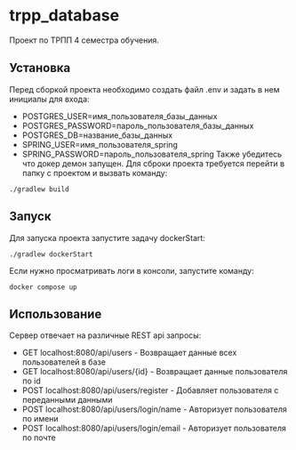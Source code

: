 # trpp_database
Проект по ТРПП 4 семестра обучения.

## Установка
Перед сборкой проекта необходимо создать файл .env и задать в нем инициалы для входа:
- POSTGRES_USER=имя_пользователя_базы_данных
- POSTGRES_PASSWORD=пароль_пользователя_базы_данных
- POSTGRES_DB=название_базы_данных
- SPRING_USER=имя_пользователя_spring
- SPRING_PASSWORD=пароль_пользователя_spring
Также убедитесь что докер демон запущен.
Для сброки проекта требуется перейти в папку с проектом и вызвать команду:
```shell
./gradlew build
```

## Запуск
Для запуска проекта запустите задачу dockerStart:
```shell
./gradlew dockerStart
```
Если нужно просматривать логи в консоли, запустите команду:
```shell
docker compose up
```

## Использование
Сервер отвечает на различные REST api запросы:
- GET localhost:8080/api/users - Возвращает данные всех пользователей в базе
- GET localhost:8080/api/users/{id} - Возвращает данные пользователя по id
- POST localhost:8080/api/users/register - Добавляет пользователя с переданными данными
- POST localhost:8080/api/users/login/name - Авторизует пользователя по имени
- POST localhost:8080/api/users/login/email - Авторизует пользователя по почте
